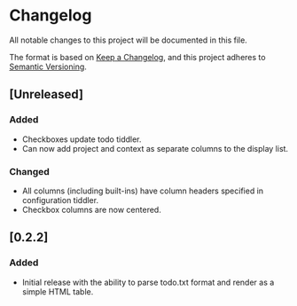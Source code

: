 # Changelog

All notable changes to this project will be documented in this file.

The format is based on [Keep a Changelog](https://keepachangelog.com/en/1.0.0/),
and this project adheres to [Semantic Versioning](https://semver.org/spec/v2.0.0.html).

## [Unreleased]

### Added 

- Checkboxes update todo tiddler.
- Can now add project and context as separate columns to the display list.

### Changed

- All columns (including built-ins) have column headers specified in
  configuration tiddler.
- Checkbox columns are now centered.

## [0.2.2]

### Added

- Initial release with the ability to parse todo.txt format and render as a
  simple HTML table.
